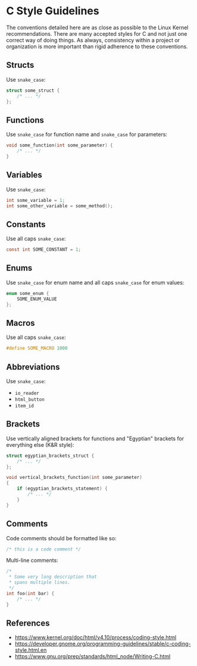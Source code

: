 # C Style Guidelines
The conventions detailed here are as close as possible to the Linux Kernel recommendations. There are many accepted styles for C and not just one correct way of doing things. As always, consistency within a project or organization is more important than rigid adherence to these conventions.

## Structs
Use `snake_case`:
```c
struct some_struct {
    /* ... */
};
```

## Functions
Use `snake_case` for function name and `snake_case` for parameters:
```c
void some_function(int some_parameter) {
    /* ... */
}
```

## Variables
Use `snake_case`:
```c
int some_variable = 1;
int some_other_variable = some_method();
```

## Constants
Use all caps `snake_case`:
```c
const int SOME_CONSTANT = 1;
```

## Enums
Use `snake_case` for enum name and all caps `snake_case` for enum values:
```c
enum some_enum {
	SOME_ENUM_VALUE
};
```

## Macros
Use all caps `snake_case`:
```c
#define SOME_MACRO 1000
```

## Abbreviations
Use `snake_case`:
- `io_reader`
- `html_button`
- `item_id`

## Brackets
Use vertically aligned brackets for functions and "Egyptian" brackets for everything else (K&R style):
```c
struct egyptian_brackets_struct {
    /* ... */
};

void vertical_brackets_function(int some_parameter)
{
    if (egyptian_brackets_statement) {
        /* ... */
    }
}
```

## Comments
Code comments should be formatted like so:
```c
/* this is a code comment */
```

Multi-line comments:
```c
/*
 * Some very long description that
 * spans multiple lines.
 */
int foo(int bar) {
    /* ... */
}
```

## References
- https://www.kernel.org/doc/html/v4.10/process/coding-style.html
- https://developer.gnome.org/programming-guidelines/stable/c-coding-style.html.en
- https://www.gnu.org/prep/standards/html_node/Writing-C.html